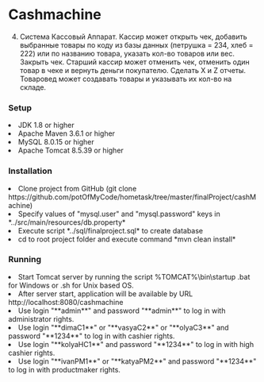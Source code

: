 Cashmachine
==========================
4. Система Кассовый Аппарат. Кассир может открыть чек, добавить
выбранные товары по коду из базы данных (петрушка = 234, хлеб = 222) или
по названию товара, указать кол-во товаров или вес. Закрыть чек. Старший
кассир может отменить чек, отменить один товар в чеке и вернуть деньги
покупателю. Сделать X и Z отчеты. Товаровед может создавать товары и
указывать их кол-во на складе.
### Setup
<li>
     JDK 1.8 or higher
<li>
     Apache Maven 3.6.1 or higher
<li>
     MySQL 8.0.15 or higher
<li>
     Apache Tomcat 8.5.39 or higher
    
### Installation
<li>
     Clone project from GitHub (git clone https://github.com/potOfMyCode/hometask/tree/master/finalProject/cashMachine)
<li>
     Specify values of "mysql.user" and "mysql.password" keys in *../src/main/resources/db.property*
<li>
     Execute script *../sql/finalproject.sql* to create database
<li>
     cd to root project folder and execute command *mvn clean install*
    
### Running
<li>
    Start Tomcat server by running the script %TOMCAT%\bin\startup .bat for Windows or .sh for Unix based OS.
<li>
    After server start, application will be available by URL http://localhost:8080/cashmachine  
<li>
    Use login "**admin**" and password "**admin**" to log in with administrator rights.
<li>
    Use login "**dimaC1**" or "**vasyaC2**" or "**olyaC3**" and password "**1234**" to log in with cashier rights.
<li>
    Use login "**kolyaHC1**" and password "**1234**" to log in with high cashier rights.
<li>
    Use login "**ivanPM1**" or "**katyaPM2**" and password "**1234**" to log in with productmaker rights.
